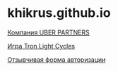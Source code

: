 # khikrus.github.io
[Компания UBER PARTNERS](https://khikrus.github.io/Uber/)

[Игра Tron Light Cycles](https://khikrus.github.io/game-tron/)

[Отзывчивая форма авторизации](https://khikrus.github.io/Responsive-Animated-Login-Form-Using/)
